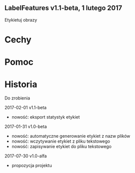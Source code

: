 LabelFeatures v1.1-beta, 1 lutego 2017
---
Etykietuj obrazy

# Cechy

# Pomoc

# Historia

Do zrobienia

2017-02-01 v1.1-beta

* nowość: eksport statystyk etykiet

2017-01-31 v1.0-beta

* nowość: automatyczne generowanie etykiet z nazw plików
* nowość: wczytywanie etykiet z pliku tekstowego
* nowość: zapisywanie etykiet do pliku tekstowego

2017-07-30 v1.0-alfa

* propozycja projektu
